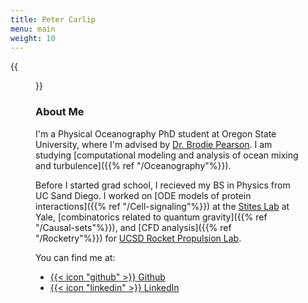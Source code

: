 ```yaml
---
title: Peter Carlip
menu: main
weight: 10
---
```


{{<figure
    src="images/headshot.jpg"
    alt="Peter Carlip"
    class="right">}}

### About Me

I'm a Physical Oceanography PhD student at Oregon State University, where I'm advised 
by [Dr. Brodie Pearson](https://brodiepearson.github.io/). I am studying [computational 
modeling and analysis of ocean mixing and turbulence]({{% ref "/Oceanography"%}}). 

Before I started grad school, I recieved my BS in Physics from UC Sand Diego. I worked on 
[ODE models of protein interactions]({{% ref "/Cell-signaling"%}}) at the 
[Stites Lab](https://www.stiteslab.org/) at Yale,
[combinatorics related to quantum gravity]({{% ref "/Causal-sets"%}}), 
and [CFD analysis]({{% ref "/Rocketry"%}}) for 
[UCSD Rocket Propulsion Lab](https://www.rocketproplab.org/).

You can find me at:
* [{{< icon "github" >}} Github](https://github.com/pcarlip)
* [{{< icon "linkedin" >}} LinkedIn](https://www.linkedin.com/in/peter-carlip-8409101aa/)



